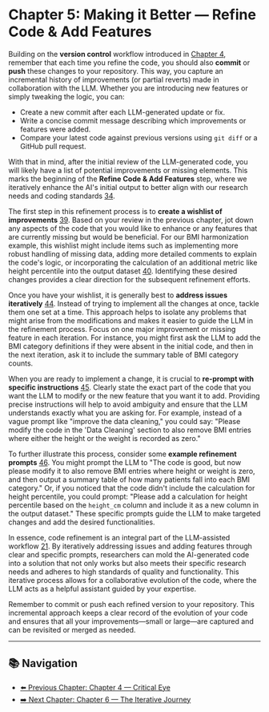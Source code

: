 # Chapter 5: Making it Better — Refine Code & Add Features

Building on the **version control** workflow introduced in [Chapter 4](Chapter04_CriticalEye.md#using-version-control-to-track-llm-generated-code-iterations), remember that each time you refine the code, you should also **commit** or **push** these changes to your repository. This way, you capture an incremental history of improvements (or partial reverts) made in collaboration with the LLM. Whether you are introducing new features or simply tweaking the logic, you can:
- Create a new commit after each LLM-generated update or fix.
- Write a concise commit message describing which improvements or features were added.
- Compare your latest code against previous versions using `git diff` or a GitHub pull request.

With that in mind, after the initial review of the LLM-generated code, you will likely have a list of potential improvements or missing elements. This marks the beginning of the **Refine Code & Add Features** step, where we iteratively enhance the AI's initial output to better align with our research needs and coding standards [34](../docs/References.md#ref34).

The first step in this refinement process is to **create a wishlist of improvements** [39](../docs/References.md#ref39). Based on your review in the previous chapter, jot down any aspects of the code that you would like to enhance or any features that are currently missing but would be beneficial. For our BMI harmonization example, this wishlist might include items such as implementing more robust handling of missing data, adding more detailed comments to explain the code's logic, or incorporating the calculation of an additional metric like height percentile into the output dataset [40](../docs/References.md#ref40). Identifying these desired changes provides a clear direction for the subsequent refinement efforts.

Once you have your wishlist, it is generally best to **address issues iteratively** [44](../docs/References.md#ref44). Instead of trying to implement all the changes at once, tackle them one set at a time. This approach helps to isolate any problems that might arise from the modifications and makes it easier to guide the LLM in the refinement process. Focus on one major improvement or missing feature in each iteration. For instance, you might first ask the LLM to add the BMI category definitions if they were absent in the initial code, and then in the next iteration, ask it to include the summary table of BMI category counts.

When you are ready to implement a change, it is crucial to **re-prompt with specific instructions** [45](../docs/References.md#ref45). Clearly state the exact part of the code that you want the LLM to modify or the new feature that you want it to add. Providing precise instructions will help to avoid ambiguity and ensure that the LLM understands exactly what you are asking for. For example, instead of a vague prompt like "improve the data cleaning," you could say: "Please modify the code in the 'Data Cleaning' section to also remove BMI entries where either the height or the weight is recorded as zero."

To further illustrate this process, consider some **example refinement prompts** [46](../docs/References.md#ref46). You might prompt the LLM to "The code is good, but now please modify it to also remove BMI entries where height or weight is zero, and then output a summary table of how many patients fall into each BMI category." Or, if you noticed that the code didn't include the calculation for height percentile, you could prompt: "Please add a calculation for height percentile based on the `height_cm` column and include it as a new column in the output dataset." These specific prompts guide the LLM to make targeted changes and add the desired functionalities.

In essence, code refinement is an integral part of the LLM-assisted workflow [21](../docs/References.md#ref21). By iteratively addressing issues and adding features through clear and specific prompts, researchers can mold the AI-generated code into a solution that not only works but also meets their specific research needs and adheres to high standards of quality and functionality. This iterative process allows for a collaborative evolution of the code, where the LLM acts as a helpful assistant guided by your expertise.

Remember to commit or push each refined version to your repository. This incremental approach keeps a clear record of the evolution of your code and ensures that all your improvements—small or large—are captured and can be revisited or merged as needed.

---

## 📚 Navigation

- [⬅️ Previous Chapter: Chapter 4 — Critical Eye](Chapter04_CriticalEye.md)
- [➡️ Next Chapter: Chapter 6 — The Iterative Journey](Chapter06_TheIterativeJourney.md)
